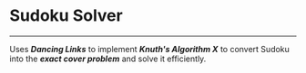 # Sudoku Solver
--------------------
Uses ***Dancing Links*** to implement ***Knuth's Algorithm X*** to convert Sudoku into the ***exact cover problem*** and solve it efficiently.



